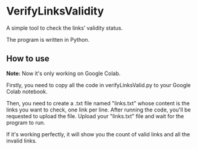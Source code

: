 # VerifyLinksValidity

A simple tool to check the links’ validity status.

The program is written in Python.

## How to use

**Note:** Now it's only working on Google Colab.

Firstly, you need to copy all the code in verifyLinksValid.py to your Google Colab notebook.

Then, you need to create a .txt file named "links.txt" whose content is the links you want to check, one link per line. After running the code, you'll be requested to upload the file. Upload your "links.txt" file and wait for the program to run. 

If it's working perfectly, it will show you the count of valid links and all the invalid links.
